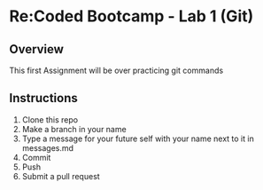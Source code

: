 # Re:Coded Bootcamp - Lab 1 (Git)

## Overview
This first Assignment will be over practicing git commands

## Instructions

1. Clone this repo
2. Make a branch in your name
3. Type a message for your future self with your name next to it in messages.md
4. Commit
5. Push
6. Submit a pull request
